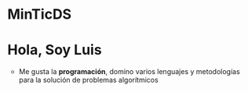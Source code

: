# MinTicDS

<h1>Hola, Soy Luis</h1>
<ul>
<li type="circle">Me gusta la <b>programación</b>, domino varios lenguajes y metodologías para la solución de problemas algorítmicos</li>
</ul>
